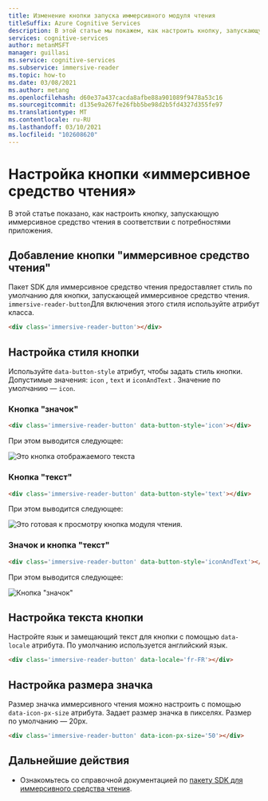```yaml
---
title: Изменение кнопки запуска иммерсивного модуля чтения
titleSuffix: Azure Cognitive Services
description: В этой статье мы покажем, как настроить кнопку, запускающую иммерсивное средство чтения.
services: cognitive-services
author: metanMSFT
manager: guillasi
ms.service: cognitive-services
ms.subservice: immersive-reader
ms.topic: how-to
ms.date: 03/08/2021
ms.author: metang
ms.openlocfilehash: d60e37a437cacda8afbe88a901089f9478a53c16
ms.sourcegitcommit: d135e9a267fe26fbb5be98d2b5fd4327d355fe97
ms.translationtype: MT
ms.contentlocale: ru-RU
ms.lasthandoff: 03/10/2021
ms.locfileid: "102608620"
---
```

# <a name="how-to-customize-the-immersive-reader-button"></a>Настройка кнопки «иммерсивное средство чтения»

В этой статье показано, как настроить кнопку, запускающую иммерсивное средство чтения в соответствии с потребностями приложения.

## <a name="add-the-immersive-reader-button"></a>Добавление кнопки "иммерсивное средство чтения"

Пакет SDK для иммерсивное средство чтения предоставляет стиль по умолчанию для кнопки, запускающей иммерсивное средство чтения. `immersive-reader-button`Для включения этого стиля используйте атрибут класса.

```html
<div class='immersive-reader-button'></div>
```

## <a name="customize-the-button-style"></a>Настройка стиля кнопки

Используйте `data-button-style` атрибут, чтобы задать стиль кнопки. Допустимые значения: `icon` , `text` и `iconAndText` . Значение по умолчанию — `icon`.

### <a name="icon-button"></a>Кнопка "значок"

```html
<div class='immersive-reader-button' data-button-style='icon'></div>
```

При этом выводится следующее:

![Это кнопка отображаемого текста](./media/button-icon.png)

### <a name="text-button"></a>Кнопка "текст"

```html
<div class='immersive-reader-button' data-button-style='text'></div>
```

При этом выводится следующее:

![Это готовая к просмотру кнопка модуля чтения.](./media/button-text.png)

### <a name="icon-and-text-button"></a>Значок и кнопка "текст"

```html
<div class='immersive-reader-button' data-button-style='iconAndText'></div>
```

При этом выводится следующее:

![Кнопка "значок"](./media/button-icon-and-text.png)

## <a name="customize-the-button-text"></a>Настройка текста кнопки

Настройте язык и замещающий текст для кнопки с помощью `data-locale` атрибута. По умолчанию используется английский язык.

```html
<div class='immersive-reader-button' data-locale='fr-FR'></div>
```

## <a name="customize-the-size-of-the-icon"></a>Настройка размера значка

Размер значка иммерсивного чтения можно настроить с помощью `data-icon-px-size` атрибута. Задает размер значка в пикселях. Размер по умолчанию — 20px.

```html
<div class='immersive-reader-button' data-icon-px-size='50'></div>
```

## <a name="next-steps"></a>Дальнейшие действия

* Ознакомьтесь со справочной документацией по [пакету SDK для иммерсивного средства чтения](./reference.md).